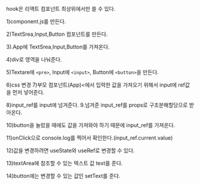 hook은 리액트 컴포넌트 최상위에서만 쓸 수 있다.

1)component.js를 만든다.

2)TextSrea,Input,Button 컴포넌트를 만든다.

3).App에 TextSrea,Input,Button를 가져온다.

4)div로 영역을 나눠준다.

5)Textare에 `<pre>`, Input에 `<input>`, Button에 `<button>`을 만든다.

6)css 변경 7)부모 컴포넌트(App)<에서 입력한 값을 가져오기 위해서 input에 ref값을 먼저 넣어준다.

8)input_ref를 input에 넘겨준다. 9.넘겨준 input_ref를 props로 구조분해할당으로 받아온다.

10)button을 눌렀을 때에도 값을 가져와야 하기 때문에 input_ref를 가져온다.

11)onClick으로 console.log를 찍어서 확인한다.(input_ref.current.value)

12)값을 변경하려면 useState와 useRef로 변경할 수 있다.

13)textArea애 참조할 수 있는 텍스트 값 text를 준다.

14)button에는 변경할 수 있는 값인 setText를 준다.
